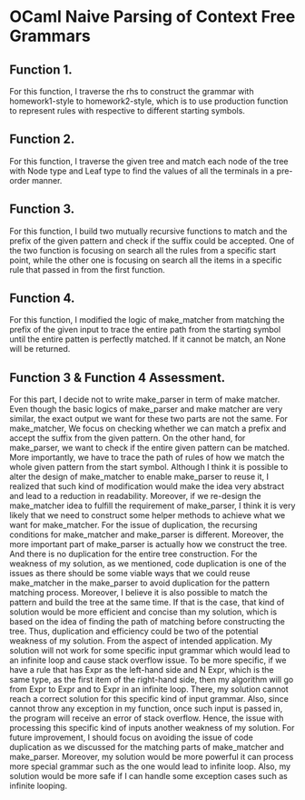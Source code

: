 # OCaml Naive Parsing of Context Free Grammars

## Function 1. 
For this function, I traverse the rhs to construct the grammar with 
homework1-style to homework2-style, which is to use production function to
represent rules with respective to different starting symbols.

## Function 2.
For this function, I traverse the given tree and match each node of the tree
with Node type and Leaf type to find the values of all the terminals in 
a pre-order manner.

## Function 3.
For this function, I build two mutually recursive functions to match and the 
prefix of the given pattern and check if the suffix could be accepted. One of 
the two function is focusing on search all the rules from a specific start
point, while the other one is focusing on search all the items in a specific 
rule that passed in from the first function.

## Function 4.
For this function, I modified the logic of make_matcher from matching the prefix
of the given input to trace the entire path from the starting symbol until the
entire patten is perfectly matched. If it cannot be match, an None will be
returned.

## Function 3 & Function 4 Assessment.
For this part, I decide not to write make_parser in term of make matcher.
Even though the basic logics of make_parser and make matcher are very similar,
the exact output we want for these two parts are not the same. 
For make_matcher, We focus on checking whether we can match a prefix and accept
the suffix from the given pattern. On the other hand, for make_parser, we want
to check if the entire given pattern can be matched. More importantly, we have
to trace the path of rules of how we match the whole given pattern from the
start symbol. Although I think it is possible to alter the design of
make_matcher to enable make_parser to reuse it, I realized that such kind of 
modification would make the idea very abstract and lead to a reduction in 
readability. Moreover, if we re-design the make_matcher idea to fulfill the 
requirement of make_parser, I think it is very likely that we need to construct
some helper methods to achieve what we want for make_matcher. For the issue of
duplication, the recursing conditions for make_matcher and make_parser is
different. Moreover, the more important part of make_parser is actually how we
construct the tree. And there is no duplication for the entire tree
construction. For the weakness of my solution, as we mentioned, code
duplication is one of the issues as there should be some viable ways that we
could reuse make_matcher in the make_parser to avoid duplication for the
pattern matching process. Moreover, I believe it is also possible to match the
pattern and build the tree at the same time. If that is the case, that kind
of solution would be more efficient and concise than my solution, which is
based on the idea of finding the path of matching before constructing
the tree. Thus, duplication and efficiency could be two of the potential
weakness of my solution. From the aspect of intended application. My solution
will not work for some specific input grammar which would lead to an infinite
loop and cause stack overflow issue. To be more specific, if we have a rule
that has Expr as the left-hand side and N Expr, which is the same type, as
the first item of the right-hand side, then my algorithm will go from Expr
to Expr and to Expr in an infinite loop. There, my solution cannot reach a
correct solution for this specific kind of input grammar. Also, since cannot
throw any exception in my function, once such input is passed in, the program
will receive an error of stack overflow. Hence, the issue with processing
this specific kind of inputs another weakness of my solution. For future
improvement, I should focus on avoiding the issue of code duplication as we
discussed for the matching parts of make_matcher and make_parser. Moreover,
my solution would be more powerful it can process more special grammar such
as the one would lead to infinite loop. Also, my solution would be more safe
if I can handle some exception cases such as infinite looping. 
